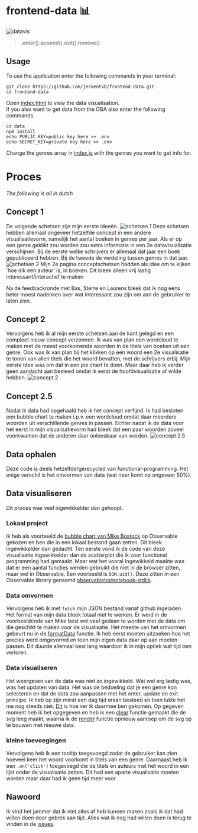 # frontend-data 📊
![datavis](/doc/img/datavis.jpg)  
> .enter().append().exit().remove()

## Usage
To use the application enter the following commands in your terminal:
```
git clone https://github.com/jeroentvb/frontend-data.git
cd frontend-data
```
Open [index.html](index.html) to view the data visualisation.  
If you also want to get data from the OBA also enter the following commands.
```
cd data
npm install
echo PUBLIC_KEY=public key here >> .env
echo SECRET_KEY=private key here >> .env
```
Change the genres array in [index.js](./data/index.js) with the genres you want to get info for.

# Proces
*The following is all in dutch*

## Concept 1
De volgende schetsen zijn mijn eerste ideeën.
![schetsen 1](/doc/img/schetsen1.jpg)
Deze schetsen hebben allemaal ongeveer hetzelfde concept in een andere visualisatievorm, namelijk het aantal boeken in genres per jaar. Als er op een genre geklikt zou worden zou extra informatie in een 2e datavisualisatie verschijnen. Bij de eerste welke schrijvers er allemaal dat jaar een boek gepubliceerd hebben. Bij de tweede de verdeling tussen genres in dat jaar.
![schetsen 2](/doc/img/schetsen2.jpg)
Mijn 2e pagina conceptschetsen hadden als idee om te kijken 'hoe dik een auteur' is, in boeken. Dit bleek alleen vrij lastig interessant/interactief te maken  

Na de feedbackronde met Bas, Sterre en Laurens bleek dat ik nog eens beter moest nadenken over wat interessant zou zijn om aan de gebruiker te laten zien.

## Concept 2
Vervolgens heb ik al mijn eerste schetsen aan de kant gelegd en een compleet nieuw concept verzonnen.
Ik was van plan een wordcloud te maken met de meest voorkomende woorden in de titels van boeken uit een genre. Ook was ik van plan bij het klikken op een woord een 2e visualisatie te tonen van allen titels die het woord bevatten, met de schrijvers erbij. Mijn eerste idee was om dat in een pie chart te doen. Maar daar heb ik verder geen aandacht aan besteed omdat ik eerst de hoofdvisualisatie af wilde hebben.
![concept 2](/doc/img/concept2.jpg)

## Concept 2.5
Nadat ik data had opgehaald heb ik het concept verfijnd. Ik had besloten een bubble chart te maken i.p.v. een wordcloud omdat daar meerdere woorden uit verschillende genres in passen.
Echter nadat ik de data voor het eerst in mijn visualisatievorm had bleek dat een paar woorden zoveel voorkwamen dat de anderen daar onleesbaar van werden.
![concept 2.5](/doc/img/concept2.5.jpg)

## Data ophalen
Deze code is deels hetzelfde/gerecycled van functional-programming. Het enige verschil is het omvormen van data (wat neer komt op ongeveer 50%).

## Data visualiseren
Dit proces was veel ingewikkelder dan gehoopt.

### Lokaal project
Ik heb als voorbeeld de [bubble chart van Mike Bostock](https://beta.observablehq.com/@mbostock/d3-bubble-chart) op Observable gekozen en ben die in een lokaal bestand gaan zetten.
Dit bleek ingewikkelder dan gedacht. Ten eerste vond ik de code van deze visualisatie ingewikkelder dan de scatterplot die ik voor functional programming had gemaakt. Maar wat het vooral ingewikkeld maakte was dat er een aantal functies werden gebruikt die niet in de browser zitten, maar wel in Observable. Een voorbeeld is `DOM.uid()`. Deze zitten in een Observable library genaamd [observablehq/notebook-stdlib](https://github.com/observablehq/notebook-stdlib/tree/master/src/dom).

### Data omvormen
Vervolgens heb ik met `fetch` mijn JSON bestand vanaf github ingeladen. Het format van mijn data bleek totaal niet te werken.
Er werd in de voorbeeldcode van Mike best wel veel gedaan te worden met de data om die geschikt te maken voor de visualisatie. Het meeste van het omvormen gebeurt nu in de [formatData](https://github.com/jeroentvb/frontend-data/blob/67d2ec74b06c15fd97be89c6641f7e1a70697af8/assets/js/script.js#L34-L61) functie. Ik heb eerst moeten uitzoeken hoe het precies werd omgevormd en toen mijn eigen data daar op aan moeten passen.
Dit duurde allemaal best lang waardoor ik in mijn optiek wat tijd ben verloren.

### Data visualiseren
Het weergeven van de data was niet zo ingewikkeld. Wat wel erg lastig was, was het updaten van data.
Het was de bedoeling dat je een genre kon selecteren en dat de data zou aanpassen met het enter, update en exit principe.
Ik heb op zijn minst een dag tijd eraan besteed en toen lukte het me nog steeds niet. [Dit](https://github.com/jeroentvb/frontend-data/blob/37cdd0f9a980a043c9e888610d8d299d5be00bd6/assets/js/script.js#L186-L207) is hoe ver ik daarmee ben gekomen.
Op gegeven moment heb ik het opgegeven en heb ik een [clear](https://github.com/jeroentvb/frontend-data/blob/37cdd0f9a980a043c9e888610d8d299d5be00bd6/assets/js/script.js#L182-L184) functie gemaakt die de svg leeg maakt, waarna ik de [render]() functie opnieuw aanroep om de svg op te bouwen met nieuwe data.

### kleine toevoegingen
Vervolgens heb ik een tooltip toegevoegd zodat de gebruiker kan zien hoeveel keer het woord voorkomt in titels van een genre.
Daarnaast heb ik een `.on('click')` toegevoegd die de titels en auteurs met het woord in een lijst onder de visualisatie zetten. Dit had een aparte visualisatie moeten worden maar daar had ik geen tijd meer voor.

## Nawoord
Ik vind het jammer dat ik niet alles af heb kunnen maken zoals ik dat had willen doen door gebrek aan tijd.
Alles wat ik nog had willen doen is terug te vinden in de [issues](https://github.com/jeroentvb/frontend-data/issues).
